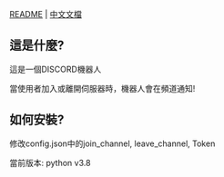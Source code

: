 [README](README.md) | [中文文檔](README_zh.md)

## 這是什麼?

這是一個DISCORD機器人

當使用者加入或離開伺服器時，機器人會在頻道通知!

## 如何安裝?
修改config.json中的join_channel, leave_channel, Token

當前版本: python v3.8
